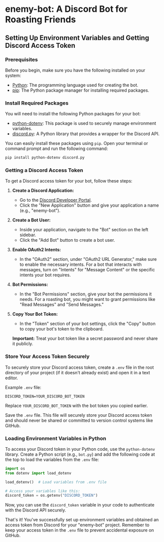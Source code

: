 # enemy-bot: A Discord Bot for Roasting Friends

## Setting Up Environment Variables and Getting Discord Access Token

### Prerequisites

Before you begin, make sure you have the following installed on your system:

- [Python](https://www.python.org/downloads/): The programming language used for creating the bot.
- [pip](https://pip.pypa.io/en/stable/installation/): The Python package manager for installing required packages.

### Install Required Packages

You will need to install the following Python packages for your bot:

- [python-dotenv](https://pypi.org/project/python-dotenv/): This package is used to securely manage environment variables.
- [discord.py](https://pypi.org/project/discord.py/): A Python library that provides a wrapper for the Discord API.

You can easily install these packages using `pip`. Open your terminal or command prompt and run the following command:

```bash
pip install python-dotenv discord.py
```

### Getting a Discord Access Token

To get a Discord access token for your bot, follow these steps:

1. **Create a Discord Application:**
   - Go to the [Discord Developer Portal](https://discord.com/developers/applications).
   - Click the "New Application" button and give your application a name (e.g., "enemy-bot").

2. **Create a Bot User:**
   - Inside your application, navigate to the "Bot" section on the left sidebar.
   - Click the "Add Bot" button to create a bot user.

3. **Enable OAuth2 Intents:**
   - In the "OAuth2" section, under "OAuth2 URL Generator," make sure to enable the necessary intents. For a bot that interacts with messages, turn on "Intents" for "Message Content" or the specific intents your bot requires.

4. **Bot Permissions:**
   - In the "Bot Permissions" section, give your bot the permissions it needs. For a roasting bot, you might want to grant permissions like "Read Messages" and "Send Messages."

5. **Copy Your Bot Token:**
   - In the "Token" section of your bot settings, click the "Copy" button to copy your bot's token to the clipboard.

   **Important:** Treat your bot token like a secret password and never share it publicly.

### Store Your Access Token Securely

To securely store your Discord access token, create a `.env` file in the root directory of your project (if it doesn't already exist) and open it in a text editor.

Example `.env` file:

```env
DISCORD_TOKEN=YOUR_DISCORD_BOT_TOKEN
```

Replace `YOUR_DISCORD_BOT_TOKEN` with the bot token you copied earlier.

Save the `.env` file. This file will securely store your Discord access token and should never be shared or committed to version control systems like GitHub.

### Loading Environment Variables in Python

To access your Discord token in your Python code, use the `python-dotenv` library. Create a Python script (e.g., `bot.py`) and add the following code at the top to load the variables from the `.env` file:

```python
import os
from dotenv import load_dotenv

load_dotenv()  # Load variables from .env file

# Access your variables like this:
discord_token = os.getenv("DISCORD_TOKEN")
```

Now, you can use the `discord_token` variable in your code to authenticate with the Discord API securely.

That's it! You've successfully set up environment variables and obtained an access token from Discord for your "enemy-bot" project. Remember to keep your access token in the `.env` file to prevent accidental exposure on GitHub.



